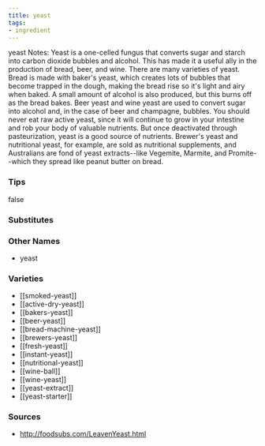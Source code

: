 ```yaml
---
title: yeast
tags:
- ingredient
---
```

yeast Notes: Yeast is a one-celled fungus that converts sugar and starch into carbon dioxide bubbles and alcohol. This has made it a useful ally in the production of bread, beer, and wine. There are many varieties of yeast. Bread is made with baker's yeast, which creates lots of bubbles that become trapped in the dough, making the bread rise so it's light and airy when baked. A small amount of alcohol is also produced, but this burns off as the bread bakes. Beer yeast and wine yeast are used to convert sugar into alcohol and, in the case of beer and champagne, bubbles. You should never eat raw active yeast, since it will continue to grow in your intestine and rob your body of valuable nutrients. But once deactivated through pasteurization, yeast is a good source of nutrients. Brewer's yeast and nutritional yeast, for example, are sold as nutritional supplements, and Australians are fond of yeast extracts--like Vegemite, Marmite, and Promite--which they spread like peanut butter on bread.

### Tips
false

### Substitutes


### Other Names

* yeast

### Varieties

* [[smoked-yeast]]
* [[active-dry-yeast]]
* [[bakers-yeast]]
* [[beer-yeast]]
* [[bread-machine-yeast]]
* [[brewers-yeast]]
* [[fresh-yeast]]
* [[instant-yeast]]
* [[nutritional-yeast]]
* [[wine-ball]]
* [[wine-yeast]]
* [[yeast-extract]]
* [[yeast-starter]]

### Sources
* http://foodsubs.com/LeavenYeast.html
